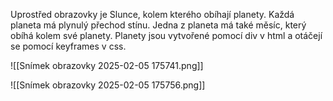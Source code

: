 Uprostřed obrazovky je Slunce, kolem kterého obíhají planety. Každá planeta má plynulý přechod stínu. Jedna z planeta má také měsíc, který obíhá kolem své planety.  Planety jsou vytvořené pomocí div v html a otáčejí se pomocí keyframes v css.

![[Snímek obrazovky 2025-02-05 175741.png]]

![[Snímek obrazovky 2025-02-05 175756.png]]
